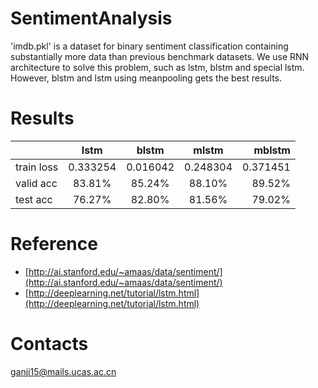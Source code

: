 # SentimentAnalysis

  'imdb.pkl' is a dataset for binary sentiment classification containing substantially more data than previous benchmark datasets. We use RNN architecture to solve this problem, such as lstm, blstm and special lstm. However, blstm and lstm using meanpooling gets the best results.


# Results
|           | lstm           | blstm         | mlstm      |          mblstm    |
| --------|:------------:|:------------:|:------------:|-----------:|
| train loss|0.333254 | 0.016042 |  0.248304  |  0.371451|
| valid acc |   83.81%  |  85.24% | 88.10%     |  89.52%  |
| test acc  |   76.27%  |  82.80% | 81.56%     |    79.02% |

# Reference
* [http://ai.stanford.edu/~amaas/data/sentiment/](http://ai.stanford.edu/~amaas/data/sentiment/)
* [http://deeplearning.net/tutorial/lstm.html](http://deeplearning.net/tutorial/lstm.html)


# Contacts
ganji15@mails.ucas.ac.cn
